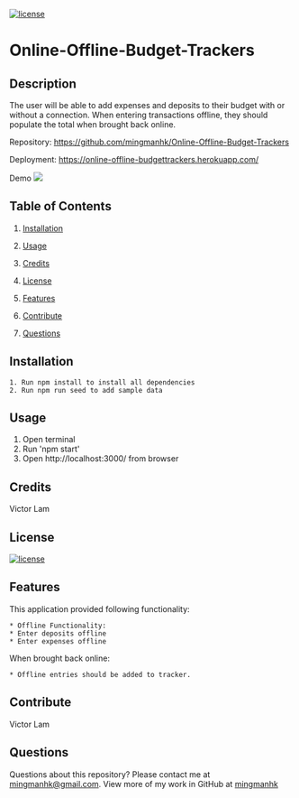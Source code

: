[![license](https://img.shields.io/badge/license-MIT-blue)](https://shields.io)
# Online-Offline-Budget-Trackers
## Description
The user will be able to add expenses and deposits to their budget with or without a connection. When entering transactions offline, they should populate the total when brought back online.

Repository: 
    https://github.com/mingmanhk/Online-Offline-Budget-Trackers

Deployment:
    https://online-offline-budgettrackers.herokuapp.com/
     
Demo
    <img src="./src/demo.gif"/>

## Table of Contents
1. [Installation](#installation)

2. [Usage](#usage)

3. [Credits](#credits)

4. [License](#license)

5. [Features](#features)

6. [Contribute](#contribute)

7. [Questions](#questions)

## Installation
    1. Run npm install to install all dependencies
    2. Run npm run seed to add sample data

## Usage
   1. Open terminal
   2. Run 'npm start'
   3. Open http://localhost:3000/ from browser
   
## Credits
Victor Lam

## License
[![license](https://img.shields.io/badge/license-MIT-blue)](https://shields.io)

## Features
This application provided following functionality:

    * Offline Functionality:
    * Enter deposits offline
    * Enter expenses offline

When brought back online:
    
    * Offline entries should be added to tracker.

## Contribute
Victor Lam

## Questions
Questions about this repository? Please contact me at [mingmanhk@gmail.com](mailto:mingmanhk@gmail.com).
View more of my work in GitHub at [mingmanhk](https://github.com/mingmanhk)